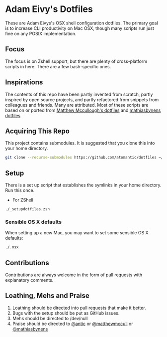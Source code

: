 # Adam Eivy's Dotfiles
These are Adam Eivys's OSX shell configuration dotfiles. The primary goal is to increase CLI productivity on Mac OSX, though many scripts run just fine on any POSIX implementation. 

## Focus
The focus is on Zshell support, but there are plenty of cross-platform scripts in here. There are a few bash-specific ones.

## Inspirations
The contents of this repo have been partly invented from scratch, partly inspired by open source projects, and partly refactored from snippets from colleagues and friends. Many are attributed.
Most of these scripts are based on or ported from [Matthew Mccullough's dotfiles](https://github.com/matthewmccullough/dotfiles) and [mathiasbynens dotfiles](https://github.com/mathiasbynens/dotfiles)

## Acquiring This Repo
This project contains submodules. It is suggested that you clone this into your home directory.

```bash
git clone --recurse-submodules https://github.com/atomantic/dotfiles ~/.dotfiles
```

## Setup
There is a set up script that establishes the symlinks in your home directory. Run this once.

* For ZShell
```bash
./_setupdotfiles.zsh
```

### Sensible OS X defaults

When setting up a new Mac, you may want to set some sensible OS X defaults:

```bash
./.osx
```

## Contributions
Contributions are always welcome in the form of pull requests with explanatory comments.

## Loathing, Mehs and Praise
1. Loathing should be directed into pull requests that make it better.
2. Bugs with the setup should be put as GitHub issues.
3. Mehs should be directed to /dev/null
4. Praise should be directed to [@antic](http://twitter.com/antic) or [@matthewmccull](http://twitter.com/matthewmccull) or [@mathiasbynens](https://github.com/mathiasbynens/dotfiles)